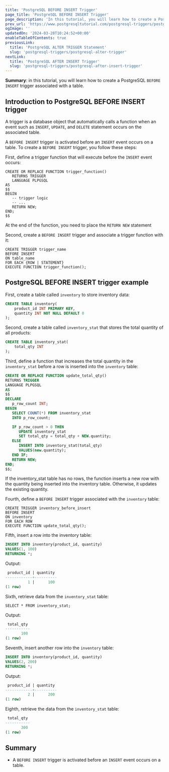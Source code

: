 ```yaml
---
title: 'PostgreSQL BEFORE INSERT Trigger'
page_title: 'PostgreSQL BEFORE INSERT Trigger'
page_description: 'In this tutorial, you will learn how to create a PostgreSQL BEFORE INSERT trigger associated with a table.'
prev_url: 'https://www.postgresqltutorial.com/postgresql-triggers/postgresql-before-insert-trigger/'
ogImage: ''
updatedOn: '2024-03-28T10:24:52+00:00'
enableTableOfContents: true
previousLink:
  title: 'PostgreSQL ALTER TRIGGER Statement'
  slug: 'postgresql-triggers/postgresql-alter-trigger'
nextLink:
  title: 'PostgreSQL AFTER INSERT Trigger'
  slug: 'postgresql-triggers/postgresql-after-insert-trigger'
---
```


**Summary**: in this tutorial, you will learn how to create a PostgreSQL `BEFORE INSERT` trigger associated with a table.

## Introduction to PostgreSQL BEFORE INSERT trigger

A trigger is a database object that automatically calls a function when an event such as `INSERT`, `UPDATE`, and `DELETE` statement occurs on the associated table.

A `BEFORE INSERT` trigger is activated before an `INSERT` event occurs on a table. To create a `BEFORE INSERT` trigger, you follow these steps:

First, define a trigger function that will execute before the `INSERT` event occurs:

```pgsqlsql
CREATE OR REPLACE FUNCTION trigger_function()
   RETURNS TRIGGER
   LANGUAGE PLPGSQL
AS
$$
BEGIN
   -- trigger logic
   -- ...
   RETURN NEW;
END;
$$
```

At the end of the function, you need to place the `RETURN NEW` statement

Second, create a `BEFORE INSERT` trigger and associate a trigger function with it:

```pgsql
CREATE TRIGGER trigger_name
BEFORE INSERT
ON table_name
FOR EACH {ROW | STATEMENT}
EXECUTE FUNCTION trigger_function();
```

## PostgreSQL BEFORE INSERT trigger example

First, create a table called `inventory` to store inventory data:

```sql
CREATE TABLE inventory(
    product_id INT PRIMARY KEY,
    quantity INT NOT NULL DEFAULT 0
);
```

Second, create a table called `inventory_stat` that stores the total quantity of all products:

```sql
CREATE TABLE inventory_stat(
    total_qty INT
);
```

Third, define a function that increases the total quantity in the `inventory_stat` before a row is inserted into the `inventory` table:

```sql
CREATE OR REPLACE FUNCTION update_total_qty()
RETURNS TRIGGER
LANGUAGE PLPGSQL
AS
$$
DECLARE
   p_row_count INT;
BEGIN
   SELECT COUNT(*) FROM inventory_stat
   INTO p_row_count;

   IF p_row_count > 0 THEN
      UPDATE inventory_stat
      SET total_qty = total_qty + NEW.quantity;
   ELSE
      INSERT INTO inventory_stat(total_qty)
      VALUES(new.quantity);
   END IF;
   RETURN NEW;
END;
$$;
```

If the inventory_stat table has no rows, the function inserts a new row with the quantity being inserted into the inventory table. Otherwise, it updates the existing quantity.

Fourth, define a `BEFORE INSERT` trigger associated with the `inventory` table:

```
CREATE TRIGGER inventory_before_insert
BEFORE INSERT
ON inventory
FOR EACH ROW
EXECUTE FUNCTION update_total_qty();
```

Fifth, insert a row into the inventory table:

```sql
INSERT INTO inventory(product_id, quantity)
VALUES(1, 100)
RETURNING *;
```

Output:

```sql
 product_id | quantity
------------+----------
          1 |      100
(1 row)
```

Sixth, retrieve data from the `inventory_stat` table:

```
SELECT * FROM inventory_stat;
```

Output:

```sql
 total_qty
-----------
       100
(1 row)
```

Seventh, insert another row into the `inventory` table:

```sql
INSERT INTO inventory(product_id, quantity)
VALUES(2, 200)
RETURNING *;
```

Output:

```sql
 product_id | quantity
------------+----------
          2 |      200
(1 row)
```

Eighth, retrieve the data from the `inventory_stat` table:

```sql
 total_qty
-----------
       300
(1 row)
```

## Summary

- A `BEFORE INSERT` trigger is activated before an `INSERT` event occurs on a table.
